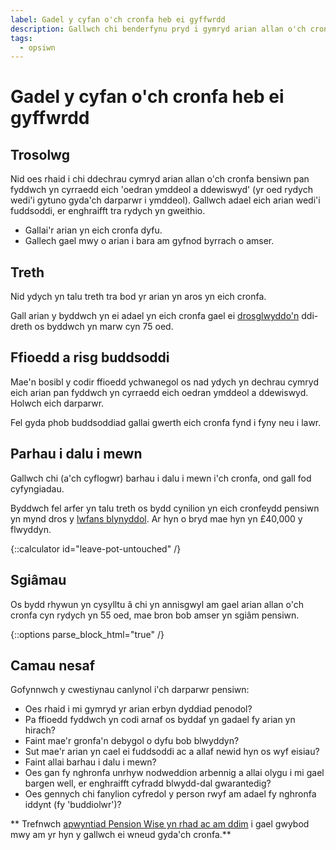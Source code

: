 ```yaml
---
label: Gadel y cyfan o'ch cronfa heb ei gyffwrdd
description: Gallwch chi benderfynu pryd i gymryd arian allan o'ch cronfa bensiwn.
tags:
  - opsiwn
---
```


# Gadel y cyfan o'ch cronfa heb ei gyffwrdd

## Trosolwg

Nid oes rhaid i chi ddechrau cymryd arian allan o'ch cronfa bensiwn pan fyddwch yn cyrraedd eich 'oedran ymddeol a ddewiswyd' (yr oed rydych wedi'i gytuno gyda'ch darparwr i ymddeol). Gallwch adael eich arian wedi'i fuddsoddi, er enghraifft tra rydych yn gweithio.

- Gallai'r arian yn eich cronfa dyfu.
- Gallech gael mwy o arian i bara am gyfnod byrrach o amser.

## Treth

Nid ydych yn talu treth tra bod yr arian yn aros yn eich cronfa.

Gall arian y byddwch yn ei adael yn eich cronfa gael ei [drosglwyddo'n](/when-you-die) ddi-dreth os byddwch yn marw cyn 75 oed.

## Ffioedd a risg buddsoddi

Mae'n bosibl y codir ffioedd ychwanegol os nad ydych yn dechrau cymryd eich arian pan fyddwch yn cyrraedd eich oedran ymddeol a ddewiswyd. Holwch eich darparwr.

Fel gyda phob buddsoddiad gallai gwerth eich cronfa fynd i fyny neu i lawr.

## Parhau i dalu i mewn

Gallwch chi (a'ch cyflogwr) barhau i dalu i mewn i'ch cronfa, ond gall fod cyfyngiadau.

Byddwch fel arfer yn talu treth os bydd cynilion yn eich cronfeydd pensiwn yn mynd dros y [lwfans blynyddol](https://www.gov.uk/tax-on-your-private-pension/annual-allowance). Ar hyn o bryd mae hyn yn £40,000 y flwyddyn.

{::calculator id="leave-pot-untouched" /}

## Sgiâmau

Os bydd rhywun yn cysylltu â chi yn annisgwyl am gael arian allan o'ch cronfa cyn rydych yn 55 oed, mae bron bob amser yn sgiâm pensiwn.

{::options parse_block_html="true" /}
<div class="next-steps next-steps--leave-pot-untouched">

## Camau nesaf

Gofynnwch y cwestiynau canlynol i'ch darparwr pensiwn:

- Oes rhaid i mi gymryd yr arian erbyn dyddiad penodol?
- Pa ffioedd fyddwch yn codi arnaf os byddaf yn gadael fy arian yn hirach?
- Faint mae'r gronfa'n debygol o dyfu bob blwyddyn?
- Sut mae'r arian yn cael ei fuddsoddi ac a allaf newid hyn os wyf eisiau?
- Faint allai barhau i dalu i mewn?
- Oes gan fy nghronfa unrhyw nodweddion arbennig a allai olygu i mi gael bargen well, er enghraifft cyfradd blwydd-dal gwarantedig?
- Oes gennych chi fanylion cyfredol y person rwyf am adael fy nghronfa iddynt (fy 'buddiolwr')?

** Trefnwch [apwyntiad Pension Wise yn rhad ac am ddim](/appointments?icn=book-appointment&amp;ici=bottom-leave-pot-untouched) i gael gwybod mwy am yr hyn y gallwch ei wneud gyda'ch cronfa.**

</div>
